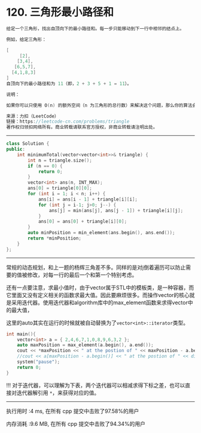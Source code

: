 # 120. 三角形最小路径和

```c++
给定一个三角形，找出自顶向下的最小路径和。每一步只能移动到下一行中相邻的结点上。

例如，给定三角形：

[
     [2],
    [3,4],
   [6,5,7],
  [4,1,8,3]
]
自顶向下的最小路径和为 11（即，2 + 3 + 5 + 1 = 11）。

说明：

如果你可以只使用 O(n) 的额外空间（n 为三角形的总行数）来解决这个问题，那么你的算法会很加分。

来源：力扣（LeetCode）
链接：https://leetcode-cn.com/problems/triangle
著作权归领扣网络所有。商业转载请联系官方授权，非商业转载请注明出处。
```

---

```c++
class Solution {
public:
	int minimumTotal(vector<vector<int>>& triangle) {
		int n = triangle.size();
		if (n == 0) {
			return 0;
		}
		vector<int> ans(n, INT_MAX);
		ans[0] = triangle[0][0];
		for (int i = 1; i < n; i++) {
			ans[i] = ans[i - 1] + triangle[i][i];
			for (int j = i-1; j>0; j--) {
				ans[j] = min(ans[j], ans[j - 1]) + triangle[i][j];
			}
			ans[0] = ans[0] + triangle[i][0];
		}
		auto minPosition = min_element(ans.begin(), ans.end());
		return *minPosition;
	}
};
```

---

常规的动态规划，和上一题的杨辉三角差不多。同样的是对j倒着遍历可以防止需要的值被修改，对每一行的最后一个和第一个特别考虑。

还有一点要注意，求最小值时，由于vector属于STL中的模板类，是一种容器，而它里面又没有定义相关的函数求最大值。因此要麻烦很多。而操作vector的核心就是采用迭代器。使用迭代器和algorithm库中的max_element函数来求得vector中的最大值，

这里的auto其实在运行的时候就被自动替换为了`vector<int>::iterator`类型。

```c++
int main(){
    vector<int> a = { 2,4,6,7,1,0,8,9,6,3,2 };
    auto maxPosition = max_element(a.begin(), a.end());
    cout << *maxPosition << " at the postion of " << maxPosition - a.begin() <<endl;
    //cout << a[maxPosition - a.begin()] << " at the postion of " << distance(a.begin(), maxPosition) << endl;
    system("pause");
    return 0;
}
```

!!! 对于迭代器，可以理解为下表，两个迭代器可以相减求得下标之差，也可以直接对迭代器解引用 `*`，来获得对应的值。

---

执行用时 :4 ms, 在所有 cpp 提交中击败了97.58%的用户

内存消耗 :9.6 MB, 在所有 cpp 提交中击败了94.34%的用户

